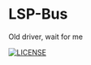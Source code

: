# LSP-Bus
Old driver, wait for me

[![LICENSE](https://img.shields.io/badge/license-Anti%20996-blue.svg)](https://github.com/996icu/996.ICU/blob/master/LICENSE)
